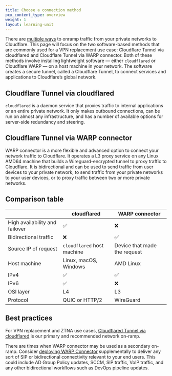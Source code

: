 ```yaml
---
title: Choose a connection method
pcx_content_type: overview
weight: 1
layout: learning-unit
---
```


There are [multiple ways]((/reference-architecture/sase-reference-architecture/#connecting-networks)) to onramp traffic from your private networks to Cloudflare. This page will focus on the two software-based methods that are commonly used for a VPN replacement use case: Cloudflare Tunnel via cloudflared and Cloudflare Tunnel via WARP connector. Both of these methods involve installing lightweight software — either `cloudflared` or Cloudflare WARP — on a host machine in your network. The software creates a secure tunnel, called a Cloudflare Tunnel, to connect services and applications to Cloudflare’s global network.

## Cloudflare Tunnel via cloudflared

`cloudflared` is a daemon service that proxies traffic to internal applications or an entire private network. It only makes outbound connections, can be run on almost any infrastructure, and has a number of available options for server-side redundancy and steering.

## Cloudflare Tunnel via WARP connector

WARP connector is a more flexible and advanced option to connect your network traffic to Cloudflare. It operates a L3 proxy service on any Linux AMD64 machine that builds a Wireguard-encrypted tunnel to proxy traffic to Cloudflare. It is bidirectional and can be used to send traffic from user devices to your private network, to send traffic from your private networks to your user devices, or to proxy traffic between two or more private networks.

## Comparison table

|     | cloudflared | WARP connector |
| --- | ------------- | -------------- |
| High availability and failover | ✅  | ❌  |
| Bidirectional traffic |  ❌    |       ✅    |
| Source IP of request| `cloudflared` host machine | Device that made the request |
| Host machine | Linux, macOS, Windows | AMD Linux |
| IPv4 | ✅ | ✅ |
| IPv6 |  ✅  | ❌  |
| OSI layer | L4 | L3 |
| Protocol | QUIC or HTTP/2 | WireGuard |

## Best practices

For VPN replacement and ZTNA use cases, [Cloudflared Tunnel via cloudflared](/learning-paths/replace-vpn/connect-private-network/cloudflared/) is our primary and recommended network on-ramp.

There are times when WARP connector may be used as a secondary on-ramp. Consider [deploying WARP Connector](/learning-paths/replace-vpn/connect-private-network/warp-connector/) supplementally to deliver any sort of SIP or bidirectional connectivity relevant to your end users. This could include AD Group Policy updates, SCCM, SIP traffic, VoIP traffic, and any other bidirectional workflows such as DevOps pipeline updates.
